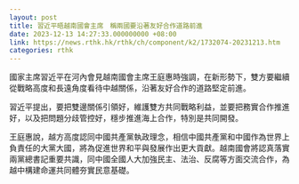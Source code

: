```yaml
---
layout: post
title: 習近平晤越南國會主席　稱兩國要沿著友好合作道路前進
date: 2023-12-13 14:27:33.000000000 +08:00
link: https://news.rthk.hk/rthk/ch/component/k2/1732074-20231213.htm
categories: rthk
---
```


國家主席習近平在河內會見越南國會主席王庭惠時強調，在新形勢下，雙方要繼續從戰略高度和長遠角度看待中越關係，沿著友好合作的道路堅定前進。

習近平提出，要把雙邊關係引領好，維護雙方共同戰略利益，並要把務實合作推進好，以及把問題分歧管控好，穩步推進海上合作，特別是共同開發。

王庭惠說，越方高度認同中國共產黨執政理念，相信中國共產黨和中國作為世界上負責任的大黨大國，將為促進世界和平與發展作出更大貢獻。越南國會將認真落實兩黨總書記重要共識，同中國全國人大加強民主、法治、反腐等方面交流合作，為越中構建命運共同體夯實民意基礎。
